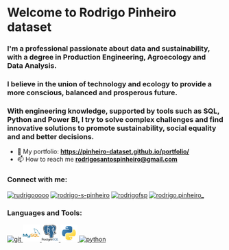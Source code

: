 <h1 align="left">Welcome to Rodrigo Pinheiro dataset</h1>
<h3 align="left">I'm a professional passionate about data and sustainability, with a degree in Production Engineering, Agroecology and Data Analysis.</h3> 
<h3 align="left">I believe in the union of technology and ecology to provide a more conscious, balanced and prosperous future.</h3>
<h3 align="left">With engineering knowledge, supported by tools such as SQL, Python and Power BI, I try to solve complex challenges and find innovative solutions to promote sustainability, social equality  and and better decisions.</h3>

- 🏡 My portfolio: **https://pinheiro-dataset.github.io/portfolio/**
- 📫 How to reach me **rodrigosantospinheiro@gmail.com**

<h3 align="left">Connect with me:</h3>
<p align="left">
<a href="https://twitter.com/rudrigooooo" target="blank"><img align="center" src="https://raw.githubusercontent.com/rahuldkjain/github-profile-readme-generator/master/src/images/icons/Social/twitter.svg" alt="rudrigooooo" height="30" width="40" /></a>
<a href="https://linkedin.com/in/rodrigo-s-pinheiro" target="blank"><img align="center" src="https://raw.githubusercontent.com/rahuldkjain/github-profile-readme-generator/master/src/images/icons/Social/linked-in-alt.svg" alt="rodrigo-s-pinheiro" height="30" width="40" /></a>
<a href="https://kaggle.com/rodrigofsp" target="blank"><img align="center" src="https://raw.githubusercontent.com/rahuldkjain/github-profile-readme-generator/master/src/images/icons/Social/kaggle.svg" alt="rodrigofsp" height="30" width="40" /></a>
<a href="https://instagram.com/rodrigo.pinheiro_" target="blank"><img align="center" src="https://raw.githubusercontent.com/rahuldkjain/github-profile-readme-generator/master/src/images/icons/Social/instagram.svg" alt="rodrigo.pinheiro_" height="30" width="40" /></a>
</p>

<h3 align="left">Languages and Tools:</h3>
<p align="left">  </a> <a href="https://git-scm.com/" target="_blank" rel="noreferrer"> <img src="https://www.vectorlogo.zone/logos/git-scm/git-scm-icon.svg" alt="git" width="40" height="40"/> </a> <a href="https://www.mysql.com/" target="_blank" rel="noreferrer"> <img src="https://raw.githubusercontent.com/devicons/devicon/master/icons/mysql/mysql-original-wordmark.svg" alt="mysql" width="40" height="40"/> </a> <a href="https://www.postgresql.org" target="_blank" rel="noreferrer"> <img src="https://raw.githubusercontent.com/devicons/devicon/master/icons/postgresql/postgresql-original-wordmark.svg" alt="postgresql" width="40" height="40"/> </a> <a href="https://www.python.org" target="_blank" rel="noreferrer"> <img src="https://raw.githubusercontent.com/devicons/devicon/master/icons/python/python-original.svg" alt="python" width="40" height="40"/> </a> <a href="https://app.powerbi.com" target="_blank" rel="noreferrer"> <img src="https://upload.wikimedia.org/wikipedia/commons/c/cf/New_Power_BI_Logo.svg" alt="python" width="40" height="40"/> </a> </p>
